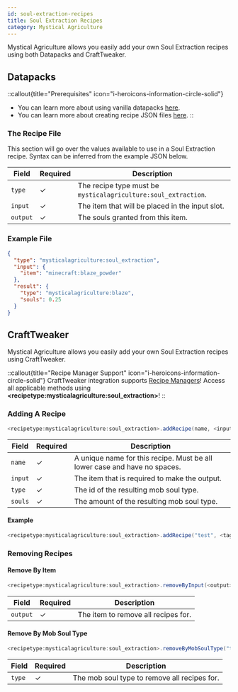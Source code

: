 ```yaml
---
id: soul-extraction-recipes
title: Soul Extraction Recipes
category: Mystical Agriculture
---
```


Mystical Agriculture allows you easily add your own Soul Extraction recipes using both Datapacks and CraftTweaker.

## Datapacks

::callout{title="Prerequisites" icon="i-heroicons-information-circle-solid"}
- You can learn more about using vanilla datapacks <a href="https://minecraft.gamepedia.com/Data_pack" target="_blank">here</a>.
- You can learn more about creating recipe JSON files <a href="https://minecraft.gamepedia.com/Recipe" target="_blank">here</a>.
::

### The Recipe File

This section will go over the values available to use in a Soul Extraction recipe. Syntax can be inferred from the example JSON below.

| Field    | Required | Description                                                    |
|----------|----------|----------------------------------------------------------------|
| `type`   | ✓        | The recipe type must be `mysticalagriculture:soul_extraction`. |
| `input`  | ✓        | The item that will be placed in the input slot.                |
| `output` | ✓        | The souls granted from this item.                              |

### Example File

```json
{
  "type": "mysticalagriculture:soul_extraction",
  "input": {
    "item": "minecraft:blaze_powder"
  },
  "result": {
    "type": "mysticalagriculture:blaze",
    "souls": 0.25
  }
}
```

## CraftTweaker

Mystical Agriculture allows you easily add your own Soul Extraction recipes using CraftTweaker.

::callout{title="Recipe Manager Support" icon="i-heroicons-information-circle-solid"}
CraftTweaker integration supports <a href="https://docs.blamejared.com/1.21.1/en/tutorial/Recipes/RecipeManagers" target="_blank">Recipe Managers</a>! Access all applicable methods using **\<recipetype:mysticalagriculture:soul_extraction\>**!
::

### Adding A Recipe

```java
<recipetype:mysticalagriculture:soul_extraction>.addRecipe(name, <input>, "type", souls);
```

| Field   | Required | Description                                                               |
|---------|----------|---------------------------------------------------------------------------|
| `name`  | ✓        | A unique name for this recipe. Must be all lower case and have no spaces. |
| `input` | ✓        | The item that is required to make the output.                             |
| `type`  | ✓        | The id of the resulting mob soul type.                                    |
| `souls` | ✓        | The amount of the resulting mob soul type.                                |

#### Example

```java
<recipetype:mysticalagriculture:soul_extraction>.addRecipe("test", <tag:item:c:ingots/iron>, "mysticalagriculture:spider", 0.5);
```

### Removing Recipes
#### Remove By Item

```java
<recipetype:mysticalagriculture:soul_extraction>.removeByInput(<output>);
```

| Field    | Required | Description                         |
|----------|----------|-------------------------------------|
| `output` | ✓        | The item to remove all recipes for. |

#### Remove By Mob Soul Type

```java
<recipetype:mysticalagriculture:soul_extraction>.removeByMobSoulType("type");
```

| Field  | Required | Description                                  |
|--------|----------|----------------------------------------------|
| `type` | ✓        | The mob soul type to remove all recipes for. |
